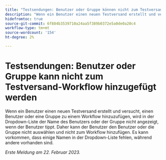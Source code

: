 ```yaml
---
title: "Testsendungen: Benutzer oder Gruppe können nicht zum Testversand-Workflow hinzugefügt werden"
description: "Wenn ein Benutzer einen neuen Testversand erstellt und versucht, einen Benutzer oder eine Gruppe zu einem Workflow hinzuzufügen, wird in der Dropdown-Liste der Name des Benutzers oder der Gruppe nicht angezeigt, wenn der Benutzer tippt. Daher kann der Benutzer den Benutzer oder die Gruppe nicht auswählen und nicht zum Workflow hinzufügen. Es kann vorkommen, dass einige Namen in der Dropdown-Liste fehlen, während andere vorhanden sind."
hidefromtoc: true
source-git-commit: 6f884b3539710a24aa5f389b0372e5a0de0a20c4
workflow-type: tm+mt
source-wordcount: '154'
ht-degree: 2%

---
```



# Testsendungen: Benutzer oder Gruppe kann nicht zum Testversand-Workflow hinzugefügt werden

Wenn ein Benutzer einen neuen Testversand erstellt und versucht, einen Benutzer oder eine Gruppe zu einem Workflow hinzuzufügen, wird in der Dropdown-Liste der Name des Benutzers oder der Gruppe nicht angezeigt, wenn der Benutzer tippt. Daher kann der Benutzer den Benutzer oder die Gruppe nicht auswählen und nicht zum Workflow hinzufügen. Es kann vorkommen, dass einige Namen in der Dropdown-Liste fehlen, während andere vorhanden sind.

_Erste Meldung am 22. Februar 2023._

